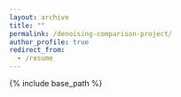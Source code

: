 ```yaml
---
layout: archive
title: ""
permalink: /denoising-comparison-project/
author_profile: true
redirect_from:
  - /resume
---
```


{% include base_path %}
